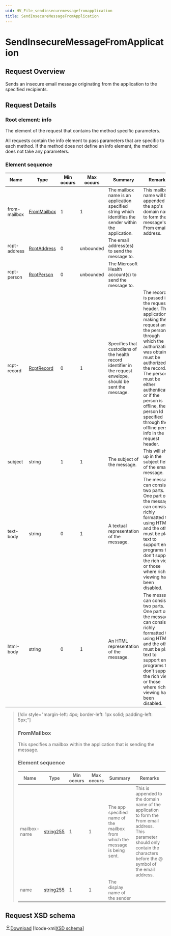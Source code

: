 ```yaml
---
uid: HV_File_sendinsecuremessagefromapplication
title: SendInsecureMessageFromApplication
---
```


# SendInsecureMessageFromApplication

## Request Overview

Sends an insecure email message originating from the application to the specified recipients.

## Request Details

<a name='info'></a>

### Root element: info

The element of the request that contains the method specific parameters.

All requests contain the info element to pass parameters that are specific to each method. If the method does not define an info element, the method does not take any parameters.

### Element sequence

Name|Type|Min occurs|Max occurs|Summary|Remarks
---|---|---|---|---|---
from-mailbox|[FromMailbox](#FromMailbox)|1|1|The mailbox name is an application specified string which identifies the sender within the application.|This mailbox name will be appended to the app's domain name to form the message's From email address.
rcpt-address|[RcptAddress](xref:HV_File_types#RcptAddress)|0|unbounded|The email address(es) to send the message to.|
rcpt-person|[RcptPerson](xref:HV_File_types#RcptPerson)|0|unbounded|The Microsoft Health account(s) to send the message to.|
rcpt-record|[RcptRecord](xref:HV_File_types#RcptRecord)|0|1|Specifies that custodians of the health record identifier in the request envelope, should be sent the message.|The recordId is passed in the request header. The application making the request and the person through which the authorization was obtained must be authorized for the record. The person must be either authenticated, or if the person is offline, their person Id specified through the offline person info in the request header.
subject|string|1|1|The subject of the message.|This will show up in the subject field of the email message.
text-body|string|0|1|A textual representation of the message.|The message can consist of two parts. One part of the message can consist of richly formatted text using HTML and the other must be plain text to support email programs that don't support the rich views or those where rich viewing has been disabled.
html-body|string|0|1|An HTML representation of the message.|The message can consist of two parts. One part of the message can consist of richly formatted text using HTML and the other must be plain text to support email programs that don't support the rich views or those where rich viewing has been disabled.

>[!div style="margin-left: 4px; border-left: 1px solid; padding-left: 5px;"]
>
> <a name='FromMailbox'></a>
>
> ### FromMailbox
>
> This specifies a mailbox within the application that is sending the message.
>
> ### Element sequence
>
> Name|Type|Min occurs|Max occurs|Summary|Remarks
> ---|---|---|---|---|---
> mailbox-name|[string255](xref:HV_File_types#string255)|1|1|The app specified name of the mailbox from which the message is being sent.|This is appended to the domain name of the application to form the From email address. This parameter should only contain the characters before the @ symbol of the email address.
> name|[string255](xref:HV_File_types#string255)|1|1|The display name of the sender|
>
>

## Request XSD schema
[![Download](/healthvault/images/download.png)Download](../xsd/method-sendinsecuremessagefromapplication.xsd)
[!code-xml[XSD schema](../xsd/method-sendinsecuremessagefromapplication.xsd)]

